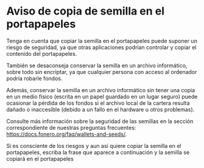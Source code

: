 # Aviso de copia de semilla en el portapapeles

Tenga en cuenta que copiar la semilla en el portapapeles puede suponer un riesgo de seguridad, ya que otras aplicaciones podrían controlar y copiar el contenido del portapapeles.

También se desaconseja conservar la semilla en un archivo informático, sobre todo sin encriptar, ya que cualquier persona con acceso al ordenador podría robarle fondos.  

Además, conservar la semilla en un archivo informático sin tener una copia en un medio físico (escrita en un papel guardado en un lugar seguro) puede ocasionar la pérdida de los fondos si el archivo local de la cartera resulta dañado o inaccesible (debido a un fallo en el hardware u otros problemas).

Consulte más información sobre la seguridad de las semillas en la sección correspondiente de nuestras preguntas frecuentes: https://docs.fonero.org/faq/wallets-and-seeds/.

Si es consciente de los riesgos y aun así quiere copiar la semilla en el portapapeles, escriba la frase que aparece a continuación y la semilla se copiará en el portapapeles
